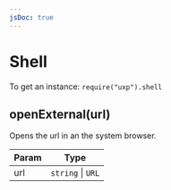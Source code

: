 ```yaml
---
jsDoc: true
---
```


<a name="shell" id="shell"></a>

# Shell
To get an instance: `require("uxp").shell`



<JsDocParameters/>

<a name="shell-openexternal" id="shell-openexternal"></a>

## openExternal(url)
Opens the url in an the system browser.


| Param | Type |
| --- | --- |
| url | `string` \| `URL` | 


